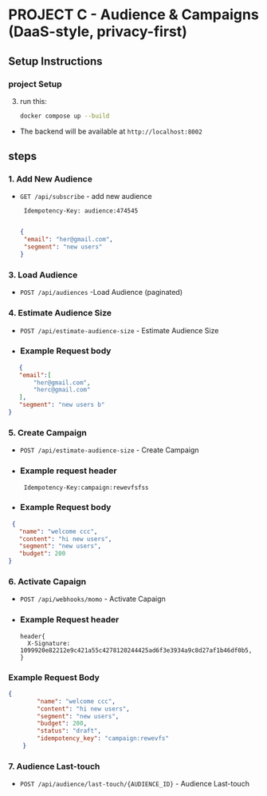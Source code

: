 
# PROJECT C - Audience & Campaigns (DaaS-style, privacy-first)

## Setup Instructions

### project Setup

3. run this:
   ```bash
   docker compose up --build
   ```

- The backend will be available at `http://localhost:8002`

  

## steps


### 1. Add New Audience
- `GET /api/subscribe` - add new audience
  
   ```text
    Idempotency-Key: audience:474545
      
   ```

   ```json
   {
    "email": "her@gmail.com",
    "segment": "new users"
  }
  ```
   

### 3. Load Audience
- `POST /api/audiences` -Load Audience (paginated)
  



### 4. Estimate Audience Size
- `POST /api/estimate-audience-size` - Estimate Audience Size

-   ### Example Request body

 ```json
    {
    "email":[
        "her@gmail.com",
        "herc@gmail.com"
    ],
    "segment": "new users b"
}
```

 

### 5. Create Campaign
- `POST /api/estimate-audience-size` - Create Campaign

- ### Example request header
  ```text
   Idempotency-Key:campaign:rewevfsfss
  ```


-   ### Example Request body

 ```json
  {
    "name": "welcome ccc",
    "content": "hi new users",
    "segment": "new users",
    "budget": 200
}
```



### 6. Activate Capaign
- `POST /api/webhooks/momo` - Activate Capaign

-  ### Example Request header

      ```text
     header{
        X-Signature: 1099920e82212e9c421a55c4278120244425ad6f3e3934a9c8d27af1b46df0b5,
      }
      
      ```


  ### Example Request Body

```json
{
        "name": "welcome ccc",
        "content": "hi new users",
        "segment": "new users",
        "budget": 200,
        "status": "draft",
        "idempotency_key": "campaign:rewevfs"
    }
```





### 7. Audience Last-touch
- `POST /api/audience/last-touch/{AUDIENCE_ID}` - Audience Last-touch












